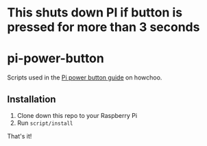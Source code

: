 # This shuts down PI if button is pressed for more than 3 seconds
# pi-power-button

Scripts used in the [Pi power button guide](https://howchoo.com/g/mwnlytk3zmm/how-to-add-a-power-button-to-your-raspberry-pi) on howchoo.

## Installation

1. Clone down this repo to your Raspberry Pi
2. Run `script/install`

That's it!
